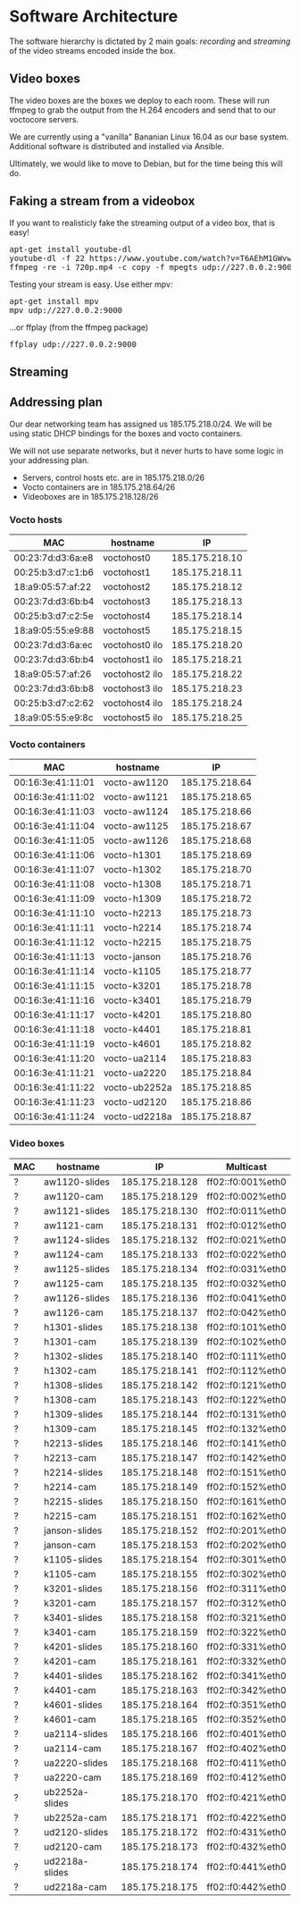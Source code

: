 # Software Architecture

The software hierarchy is dictated by 2 main goals: _recording_ and _streaming_
of the video streams encoded inside the box.

## Video boxes

The video boxes are the boxes we deploy to each room. These will run ffmpeg to
grab the output from the H.264 encoders and send that to our voctocore servers.

We are currently using a "vanilla" Bananian Linux 16.04 as our base system.
Additional software is distributed and installed via Ansible.

Ultimately, we would like to move to Debian, but for the time being this will
do.

## Faking a stream from a videobox
If you want to realisticly fake the streaming output of a video box, that is easy!
<pre>
apt-get install youtube-dl
youtube-dl -f 22 https://www.youtube.com/watch?v=T6AEhM1GWvw -o 720p.mp4
ffmpeg -re -i 720p.mp4 -c copy -f mpegts udp://227.0.0.2:9000
</pre>

Testing your stream is easy. Use either mpv:
<pre>
apt-get install mpv
mpv udp://227.0.0.2:9000
</pre>
...or ffplay (from the ffmpeg package)
<pre>
ffplay udp://227.0.0.2:9000
</pre>

## Streaming

## Addressing plan

Our dear networking team has assigned us 185.175.218.0/24. We will be using
static DHCP bindings for the boxes and vocto containers.

We will not use separate networks, but it never hurts to have some logic in your
addressing plan.

* Servers, control hosts etc. are in 185.175.218.0/26
* Vocto containers are in 185.175.218.64/26
* Videoboxes are in 185.175.218.128/26

### Vocto hosts

| MAC | hostname | IP |
|-----|----------|----|
| 00:23:7d:d3:6a:e8 | voctohost0 | 185.175.218.10 |
| 00:25:b3:d7:c1:b6 | voctohost1 | 185.175.218.11 |
| 18:a9:05:57:af:22 | voctohost2 | 185.175.218.12 |
| 00:23:7d:d3:6b:b4 | voctohost3 | 185.175.218.13 |
| 00:25:b3:d7:c2:5e | voctohost4 | 185.175.218.14 |
| 18:a9:05:55:e9:88 | voctohost5 | 185.175.218.15 |
| 00:23:7d:d3:6a:ec | voctohost0 ilo | 185.175.218.20 |
| 00:23:7d:d3:6b:b4 | voctohost1 ilo | 185.175.218.21 |
| 18:a9:05:57:af:26 | voctohost2 ilo | 185.175.218.22 |
| 00:23:7d:d3:6b:b8 | voctohost3 ilo | 185.175.218.23 |
| 00:25:b3:d7:c2:62 | voctohost4 ilo | 185.175.218.24 |
| 18:a9:05:55:e9:8c | voctohost5 ilo | 185.175.218.25 |

### Vocto containers

| MAC | hostname | IP |
|-----|----------|----|
| 00:16:3e:41:11:01 | vocto-aw1120 | 185.175.218.64 |
| 00:16:3e:41:11:02 | vocto-aw1121 | 185.175.218.65 |
| 00:16:3e:41:11:03 | vocto-aw1124 | 185.175.218.66 |
| 00:16:3e:41:11:04 | vocto-aw1125 | 185.175.218.67 |
| 00:16:3e:41:11:05 | vocto-aw1126 | 185.175.218.68 |
| 00:16:3e:41:11:06 | vocto-h1301 | 185.175.218.69 |
| 00:16:3e:41:11:07 | vocto-h1302 | 185.175.218.70 |
| 00:16:3e:41:11:08 | vocto-h1308 | 185.175.218.71 |
| 00:16:3e:41:11:09 | vocto-h1309 | 185.175.218.72 |
| 00:16:3e:41:11:10 | vocto-h2213 | 185.175.218.73 |
| 00:16:3e:41:11:11 | vocto-h2214 | 185.175.218.74 |
| 00:16:3e:41:11:12 | vocto-h2215 | 185.175.218.75 |
| 00:16:3e:41:11:13 | vocto-janson | 185.175.218.76 |
| 00:16:3e:41:11:14 | vocto-k1105 | 185.175.218.77 |
| 00:16:3e:41:11:15 | vocto-k3201 | 185.175.218.78 |
| 00:16:3e:41:11:16 | vocto-k3401 | 185.175.218.79 |
| 00:16:3e:41:11:17 | vocto-k4201 | 185.175.218.80 |
| 00:16:3e:41:11:18 | vocto-k4401 | 185.175.218.81 |
| 00:16:3e:41:11:19 | vocto-k4601 | 185.175.218.82 |
| 00:16:3e:41:11:20 | vocto-ua2114 | 185.175.218.83 |
| 00:16:3e:41:11:21 | vocto-ua2220 | 185.175.218.84 |
| 00:16:3e:41:11:22 | vocto-ub2252a | 185.175.218.85 |
| 00:16:3e:41:11:23 | vocto-ud2120 | 185.175.218.86 |
| 00:16:3e:41:11:24 | vocto-ud2218a | 185.175.218.87 |

### Video boxes

| MAC | hostname | IP | Multicast |
|-----|----------|----|-----------|
| ? | aw1120-slides | 185.175.218.128 | ff02::f0:001%eth0 |
| ? | aw1120-cam | 185.175.218.129 | ff02::f0:002%eth0 |
| ? | aw1121-slides | 185.175.218.130 | ff02::f0:011%eth0 |
| ? | aw1121-cam | 185.175.218.131 | ff02::f0:012%eth0 |
| ? | aw1124-slides | 185.175.218.132 | ff02::f0:021%eth0 |
| ? | aw1124-cam | 185.175.218.133 | ff02::f0:022%eth0 |
| ? | aw1125-slides | 185.175.218.134 | ff02::f0:031%eth0 |
| ? | aw1125-cam | 185.175.218.135 | ff02::f0:032%eth0 |
| ? | aw1126-slides | 185.175.218.136 | ff02::f0:041%eth0 |
| ? | aw1126-cam | 185.175.218.137 | ff02::f0:042%eth0 |
| ? | h1301-slides | 185.175.218.138 | ff02::f0:101%eth0 |
| ? | h1301-cam | 185.175.218.139 | ff02::f0:102%eth0 |
| ? | h1302-slides | 185.175.218.140 | ff02::f0:111%eth0 |
| ? | h1302-cam | 185.175.218.141 | ff02::f0:112%eth0 |
| ? | h1308-slides | 185.175.218.142 | ff02::f0:121%eth0 |
| ? | h1308-cam | 185.175.218.143 | ff02::f0:122%eth0 |
| ? | h1309-slides | 185.175.218.144 | ff02::f0:131%eth0 |
| ? | h1309-cam | 185.175.218.145 | ff02::f0:132%eth0 |
| ? | h2213-slides | 185.175.218.146 | ff02::f0:141%eth0 |
| ? | h2213-cam | 185.175.218.147 | ff02::f0:142%eth0 |
| ? | h2214-slides | 185.175.218.148 | ff02::f0:151%eth0 |
| ? | h2214-cam | 185.175.218.149 | ff02::f0:152%eth0 |
| ? | h2215-slides | 185.175.218.150 | ff02::f0:161%eth0 |
| ? | h2215-cam | 185.175.218.151 | ff02::f0:162%eth0 |
| ? | janson-slides | 185.175.218.152 | ff02::f0:201%eth0 |
| ? | janson-cam | 185.175.218.153 | ff02::f0:202%eth0 |
| ? | k1105-slides | 185.175.218.154 | ff02::f0:301%eth0 |
| ? | k1105-cam | 185.175.218.155 | ff02::f0:302%eth0 |
| ? | k3201-slides | 185.175.218.156 | ff02::f0:311%eth0 |
| ? | k3201-cam | 185.175.218.157 | ff02::f0:312%eth0 |
| ? | k3401-slides | 185.175.218.158 | ff02::f0:321%eth0 |
| ? | k3401-cam | 185.175.218.159 | ff02::f0:322%eth0 |
| ? | k4201-slides | 185.175.218.160 | ff02::f0:331%eth0 |
| ? | k4201-cam | 185.175.218.161 | ff02::f0:332%eth0 |
| ? | k4401-slides | 185.175.218.162 | ff02::f0:341%eth0 |
| ? | k4401-cam | 185.175.218.163 | ff02::f0:342%eth0 |
| ? | k4601-slides | 185.175.218.164 | ff02::f0:351%eth0 |
| ? | k4601-cam | 185.175.218.165 | ff02::f0:352%eth0 |
| ? | ua2114-slides | 185.175.218.166 | ff02::f0:401%eth0 |
| ? | ua2114-cam | 185.175.218.167 | ff02::f0:402%eth0 |
| ? | ua2220-slides | 185.175.218.168 | ff02::f0:411%eth0 |
| ? | ua2220-cam | 185.175.218.169 | ff02::f0:412%eth0 |
| ? | ub2252a-slides | 185.175.218.170 | ff02::f0:421%eth0 |
| ? | ub2252a-cam | 185.175.218.171 | ff02::f0:422%eth0 |
| ? | ud2120-slides | 185.175.218.172 | ff02::f0:431%eth0 |
| ? | ud2120-cam | 185.175.218.173 | ff02::f0:432%eth0 |
| ? | ud2218a-slides | 185.175.218.174 | ff02::f0:441%eth0 |
| ? | ud2218a-cam | 185.175.218.175 | ff02::f0:442%eth0 |

